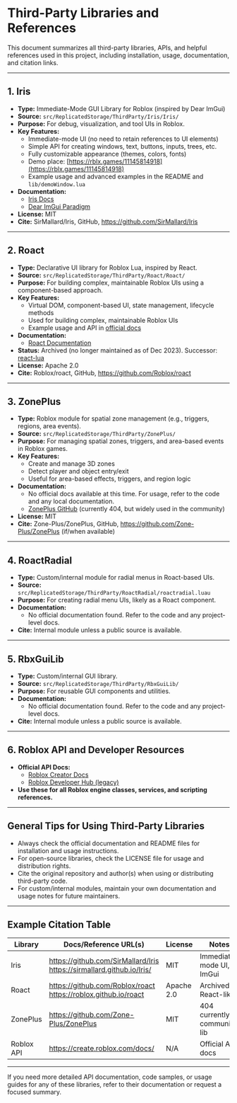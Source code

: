 # Third-Party Libraries and References

This document summarizes all third-party libraries, APIs, and helpful references used in this project, including installation, usage, documentation, and citation links.

---

## 1. Iris
- **Type:** Immediate-Mode GUI Library for Roblox (inspired by Dear ImGui)
- **Source:** `src/ReplicatedStorage/ThirdParty/Iris/Iris/`
- **Purpose:** For debug, visualization, and tool UIs in Roblox.
- **Key Features:**
  - Immediate-mode UI (no need to retain references to UI elements)
  - Simple API for creating windows, text, buttons, inputs, trees, etc.
  - Fully customizable appearance (themes, colors, fonts)
  - Demo place: [https://rblx.games/11145814918](https://rblx.games/11145814918)
  - Example usage and advanced examples in the README and `lib/demoWindow.lua`
- **Documentation:**
  - [Iris Docs](https://sirmallard.github.io/Iris/)
  - [Dear ImGui Paradigm](https://github.com/ocornut/imgui/wiki/About-the-IMGUI-paradigm)
- **License:** MIT
- **Cite:** SirMallard/Iris, GitHub, https://github.com/SirMallard/Iris

---

## 2. Roact
- **Type:** Declarative UI library for Roblox Lua, inspired by React.
- **Source:** `src/ReplicatedStorage/ThirdParty/Roact/Roact/`
- **Purpose:** For building complex, maintainable Roblox UIs using a component-based approach.
- **Key Features:**
  - Virtual DOM, component-based UI, state management, lifecycle methods
  - Used for building complex, maintainable Roblox UIs
  - Example usage and API in [official docs](https://roblox.github.io/roact)
- **Documentation:**
  - [Roact Documentation](https://roblox.github.io/roact)
- **Status:** Archived (no longer maintained as of Dec 2023). Successor: [react-lua](https://github.com/Roblox/react-lua)
- **License:** Apache 2.0
- **Cite:** Roblox/roact, GitHub, https://github.com/Roblox/roact

---

## 3. ZonePlus
- **Type:** Roblox module for spatial zone management (e.g., triggers, regions, area events).
- **Source:** `src/ReplicatedStorage/ThirdParty/ZonePlus/`
- **Purpose:** For managing spatial zones, triggers, and area-based events in Roblox games.
- **Key Features:**
  - Create and manage 3D zones
  - Detect player and object entry/exit
  - Useful for area-based effects, triggers, and region logic
- **Documentation:**
  - No official docs available at this time. For usage, refer to the code and any local documentation.
  - [ZonePlus GitHub](https://github.com/Zone-Plus/ZonePlus) (currently 404, but widely used in the community)
- **License:** MIT
- **Cite:** Zone-Plus/ZonePlus, GitHub, https://github.com/Zone-Plus/ZonePlus (if/when available)

---

## 4. RoactRadial
- **Type:** Custom/internal module for radial menus in Roact-based UIs.
- **Source:** `src/ReplicatedStorage/ThirdParty/RoactRadial/roactradial.luau`
- **Purpose:** For creating radial menu UIs, likely as a Roact component.
- **Documentation:**
  - No official documentation found. Refer to the code and any project-level docs.
- **Cite:** Internal module unless a public source is available.

---

## 5. RbxGuiLib
- **Type:** Custom/internal GUI library.
- **Source:** `src/ReplicatedStorage/ThirdParty/RbxGuiLib/`
- **Purpose:** For reusable GUI components and utilities.
- **Documentation:**
  - No official documentation found. Refer to the code and any project-level docs.
- **Cite:** Internal module unless a public source is available.

---

## 6. Roblox API and Developer Resources
- **Official API Docs:**
  - [Roblox Creator Docs](https://create.roblox.com/docs/)
  - [Roblox Developer Hub (legacy)](https://developer.roblox.com/)
- **Use these for all Roblox engine classes, services, and scripting references.**

---

## General Tips for Using Third-Party Libraries
- Always check the official documentation and README files for installation and usage instructions.
- For open-source libraries, check the LICENSE file for usage and distribution rights.
- Cite the original repository and author(s) when using or distributing third-party code.
- For custom/internal modules, maintain your own documentation and usage notes for future maintainers.

---

## Example Citation Table

| Library     | Docs/Reference URL(s)                                 | License      | Notes                        |
|-------------|------------------------------------------------------|--------------|------------------------------|
| Iris        | https://github.com/SirMallard/Iris <br> https://sirmallard.github.io/Iris/ | MIT          | Immediate-mode UI, ImGui     |
| Roact       | https://github.com/Roblox/roact <br> https://roblox.github.io/roact | Apache 2.0    | Archived, React-like         |
| ZonePlus    | https://github.com/Zone-Plus/ZonePlus                | MIT          | 404 currently, community lib |
| Roblox API  | https://create.roblox.com/docs/                      | N/A          | Official API docs            |

---

If you need more detailed API documentation, code samples, or usage guides for any of these libraries, refer to their documentation or request a focused summary.
